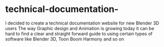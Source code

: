 # technical-documentation-
I decided to create a technical documentation website for new Blender 3D users
The way Graphic design and Animation is growing today it can be hard to find a clear and straight forward guide to using certain 
types of software like Blender 3D, Toon Boom Harmony and so on
